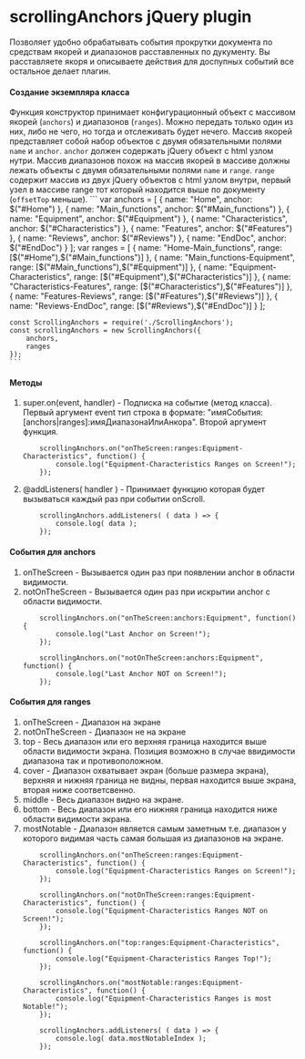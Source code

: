 # scrollingAnchors jQuery plugin
Позволяет удобно обрабатывать события прокрутки документа по средствам якорей и диапазонов расставленных по дукументу.
Вы расставляете якоря и описываете действия для доспупных событий все остальное делает плагин.

#### Создание экземпляра класса
Функция конструктор принимает конфигурационный объект с массивом якорей (`anchors`) и диапазонов (`ranges`). Можно передать только один из них, либо не чего, 
но тогда и отслеживать будет нечего. Массив якорей представляет собой набор объектов с двумя обязательными полями `name` и `anchor`. 
`anchor` должен содержать jQuery объект с html узлом нутри. Массив диапазонов похож на массив якорей в массиве должны лежать объекты с двумя обязательными 
полями `name` и `range`. `range` содержит массив из двух jQuery объектов с html узлом внутри, первый узел в массиве range тот который находится выше по документу 
(`offsetTop` меньше).
	```
	var anchors = [
			{
				name: "Home",
				anchor: $("#Home")
			},
			{
				name: "Main_functions",
				anchor: $("#Main_functions")
			},
			{
				name: "Equipment",
				anchor: $("#Equipment")
			},
			{
				name: "Characteristics",
				anchor: $("#Characteristics")
			},
			{
				name: "Features",
				anchor: $("#Features")
			},
			{
				name: "Reviews",
				anchor: $("#Reviews")
			},
			{
				name: "EndDoc",
				anchor: $("#EndDoc")
			}
		];
	var ranges = [
			{
				name: "Home-Main_functions",
				range: [$("#Home"),$("#Main_functions")]
			},
			{
				name: "Main_functions-Equipment",
				range: [$("#Main_functions"),$("#Equipment")]
			},
			{
				name: "Equipment-Characteristics",
				range: [$("#Equipment"),$("#Characteristics")]
			},
			{
				name: "Characteristics-Features",
				range: [$("#Characteristics"),$("#Features")]
			},
			{
				name: "Features-Reviews",
				range: [$("#Features"),$("#Reviews")]
			},
			{
				name: "Reviews-EndDoc",
				range: [$("#Reviews"),$("#EndDoc")]
			}
		];

		
	const ScrollingAnchors = require('./ScrollingAnchors');
	const scrollingAnchors = new ScrollingAnchors({
		anchors,
		ranges
	});
	```

#### Методы
1. super.on(event, handler) - Подписка на событие (метод класса). Первый аргумент event тип строка 
в формате: "имяСобытия:[anchors|ranges]:имяДиапазонаИлиАнкора". Второй аргумент функция.
	```
		scrollingAnchors.on("onTheScreen:ranges:Equipment-Characteristics", function() {
			console.log("Equipment-Characteristics Ranges on Screen!");
		});
	```
2. @addListeners( handler ) - Принимает функцию которая будет вызываться каждый раз при событии onScroll.
	```
		scrollingAnchors.addListeners( ( data ) => {
			console.log( data );
		});
	```

#### События для anchors
1. onTheScreen - Вызывается один раз при появлении anchor в области видимости.
2. notOnTheScreen - Вызывается один раз при искрытии anchor с области видимости.
	```
		scrollingAnchors.on("onTheScreen:anchors:Equipment", function() {
			console.log("Last Anchor on Screen!");
		});

		scrollingAnchors.on("notOnTheScreen:anchors:Equipment", function() {
			console.log("Last Anchor NOT on Screen!");
		});
	```

#### События для ranges
1. onTheScreen - Диапазон на экране
2. notOnTheScreen - Диапазон не на экране
3. top - Весь диапазон или его верхняя граница находится выше области видимости экрана. Позиция возможно в случае ввидимости диапазона так и противоположном.
4. cover - Диапазон охватывает экран (больше размера экрана), верхняя и нижняя граница не видны, первая находится выше экрана, вторая ниже соответсвенно.
5. middle - Весь диапазон видно на экране.
6. bottom - Весь диапазон или его нижняя граница находится ниже области видимости экрана.
7. mostNotable - Диапазон является самым заметным т.е. диапазон у которого видимая часть самая большая из диапазонов на экране.
	```
		scrollingAnchors.on("onTheScreen:ranges:Equipment-Characteristics", function() {
			console.log("Equipment-Characteristics Ranges on Screen!");
		});

		scrollingAnchors.on("notOnTheScreen:ranges:Equipment-Characteristics", function() {
			console.log("Equipment-Characteristics Ranges NOT on Screen!");
		});

		scrollingAnchors.on("top:ranges:Equipment-Characteristics", function() {
			console.log("Equipment-Characteristics Ranges Top!");
		});

		scrollingAnchors.on("mostNotable:ranges:Equipment-Characteristics", function() {
			console.log("Equipment-Characteristics Ranges is most Notable!");
		});

		scrollingAnchors.addListeners( ( data ) => {
			console.log( data.mostNotableIndex );
		});
	```
